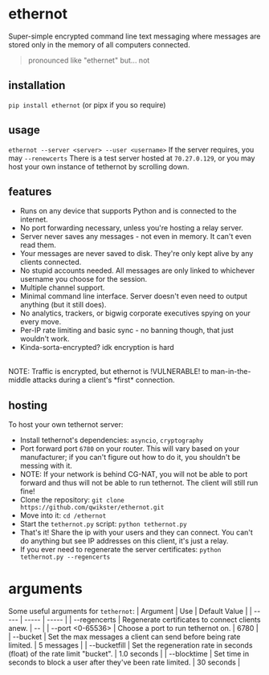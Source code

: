 # ethernot
Super-simple encrypted command line text messaging where messages are stored only in the memory of all computers connected.
> pronounced like "ethernet" but... not

## installation
`pip install ethernot` (or pipx if you so require)

## usage
`ethernot --server <server> --user <username>`
If the server requires, you may `--renewcerts`
There is a test server hosted at `70.27.0.129`, or you may host your own instance of tethernot by scrolling down.

## features
- Runs on any device that supports Python and is connected to the internet.
- No port forwarding necessary, unless you're hosting a relay server.
- Server never saves any messages - not even in memory. It can't even read them.
- Your messages are never saved to disk. They're only kept alive by any clients connected.
- No stupid accounts needed. All messages are only linked to whichever username you choose for the session.
- Multiple channel support.
- Minimal command line interface. Server doesn't even need to output anything (but it still does).
- No analytics, trackers, or bigwig corporate executives spying on your every move.
- Per-IP rate limiting and basic sync - no banning though, that just wouldn't work.
- Kinda-sorta-encrypted? idk encryption is hard
<br>
NOTE: Traffic is encrypted, but ethernot is !VULNERABLE! to man-in-the-middle attacks during a client's *first* connection.

## hosting
To host your own tethernot server:
- Install tethernot's dependencies: `asyncio`, `cryptography`
- Port forward port `6780` on your router. This will vary based on your manufacturer; if you can't figure out how to do it, you shouldn't be messing with it.
- NOTE: If your network is behind CG-NAT, you will not be able to port forward and thus will not be able to run tethernot. The client will still run fine!
- Clone the repository: `git clone https://github.com/qwikster/ethernot.git`
- Move into it: `cd /ethernot`
- Start the `tethernot.py` script: `python tethernot.py`
- That's it! Share the ip with your users and they can connect. You can't do anything but see IP addresses on this client, it's just a relay.
- If you ever need to regenerate the server certificates: `python tethernot.py --regencerts`

# arguments
Some useful arguments for `tethernot`:
| Argument | Use | Default Value |
| ----- | ----- | ----- |
| --regencerts | Regenerate certificates to connect clients anew. | -- | 
| --port <0-65536> | Choose a port to run tethernot on. | 6780 |
| --bucket <num> | Set the max messages a client can send before being rate limited. | 5 messages |
| --bucketfill <secs> | Set the regeneration rate in seconds (float) of the rate limit "bucket". | 1.0 seconds |
| --blocktime <secs> | Set time in seconds to block a user after they've been rate limited. | 30 seconds |
